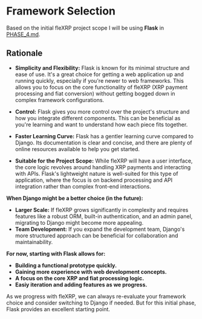 # Framework Selection

Based on the initial fleXRP project scope I will be using **Flask** in [PHASE_4.md](docs/PHASE_4.md).

## Rationale

* **Simplicity and Flexibility:** Flask is known for its minimal structure and ease of use. It's a great choice for getting a web application up and running quickly, especially if you're newer to web frameworks. This allows you to focus on the core functionality of fleXRP (XRP payment processing and fiat conversion) without getting bogged down in complex framework configurations.

* **Control:** Flask gives you more control over the project's structure and how you integrate different components. This can be beneficial as you're learning and want to understand how each piece fits together.

* **Faster Learning Curve:** Flask has a gentler learning curve compared to Django. Its documentation is clear and concise, and there are plenty of online resources available to help you get started.

* **Suitable for the Project Scope:**  While fleXRP will have a user interface, the core logic revolves around handling XRP payments and interacting with APIs. Flask's lightweight nature is well-suited for this type of application, where the focus is on backend processing and API integration rather than complex front-end interactions.

**When Django might be a better choice (in the future):**

* **Larger Scale:** If fleXRP grows significantly in complexity and requires features like a robust ORM, built-in authentication, and an admin panel, migrating to Django might become more appealing.
* **Team Development:** If you expand the development team, Django's more structured approach can be beneficial for collaboration and maintainability.

**For now, starting with Flask allows for:**

* **Building a functional prototype quickly.**
* **Gaining more experience with web development concepts.**
* **A focus on the core XRP and fiat processing logic.**
* **Easiy iteration and adding features as we progress.**

As we progress with fleXRP, we can always re-evaluate your framework choice and consider switching to Django if needed. But for this initial phase, Flask provides an excellent starting point.
